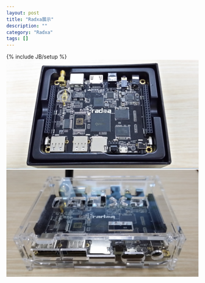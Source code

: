 ```yaml
---
layout: post
title: "Radxa展示"
description: ""
category: "Radxa"
tags: []
---
```

{% include JB/setup %}
<img width="800px" hight="600px" src="/upload/2014/11/5/1.png"/>
<img width="800px" hight="600px" src="/upload/2014/11/5/2.png"/>
